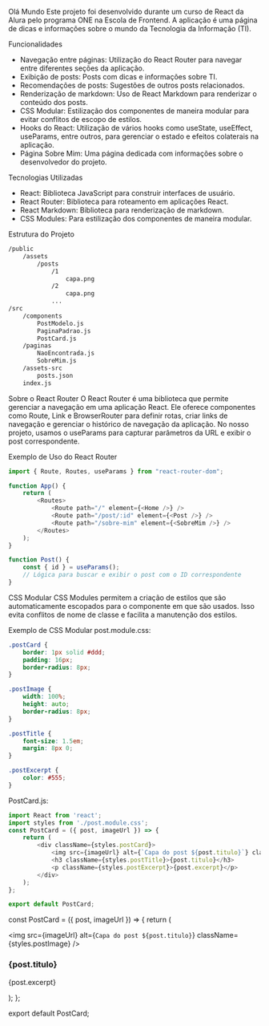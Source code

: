 Olá Mundo
Este projeto foi desenvolvido durante um curso de React da Alura pelo programa ONE na Escola de Frontend. A aplicação é uma página de dicas e informações sobre o mundo da Tecnologia da Informação (TI).

Funcionalidades
- Navegação entre páginas: Utilização do React Router para navegar entre diferentes seções da aplicação.
- Exibição de posts: Posts com dicas e informações sobre TI.
- Recomendações de posts: Sugestões de outros posts relacionados.
- Renderização de markdown: Uso de React Markdown para renderizar o conteúdo dos posts.
- CSS Modular: Estilização dos componentes de maneira modular para evitar conflitos de escopo de estilos.
- Hooks do React: Utilização de vários hooks como useState, useEffect, useParams, entre outros, para gerenciar o estado e efeitos colaterais na aplicação.
- Página Sobre Mim: Uma página dedicada com informações sobre o desenvolvedor do projeto.

Tecnologias Utilizadas
- React: Biblioteca JavaScript para construir interfaces de usuário.
- React Router: Biblioteca para roteamento em aplicações React.
- React Markdown: Biblioteca para renderização de markdown.
- CSS Modules: Para estilização dos componentes de maneira modular.

Estrutura do Projeto
```bash
/public
    /assets
        /posts
            /1
                capa.png
            /2
                capa.png
            ...
/src
    /components
        PostModelo.js
        PaginaPadrao.js
        PostCard.js
    /paginas
        NaoEncontrada.js
        SobreMim.js
    /assets-src
        posts.json
    index.js
```

Sobre o React Router
O React Router é uma biblioteca que permite gerenciar a navegação em uma aplicação React. Ele oferece componentes como Route, Link e BrowserRouter para definir rotas, criar links de navegação e gerenciar o histórico de navegação da aplicação. No nosso projeto, usamos o useParams para capturar parâmetros da URL e exibir o post correspondente.

Exemplo de Uso do React Router
```javascript
import { Route, Routes, useParams } from "react-router-dom";

function App() {
    return (
        <Routes>
            <Route path="/" element={<Home />} />
            <Route path="/post/:id" element={<Post />} />
            <Route path="/sobre-mim" element={<SobreMim />} />
        </Routes>
    );
}

function Post() {
    const { id } = useParams();
    // Lógica para buscar e exibir o post com o ID correspondente
}
```

CSS Modular
CSS Modules permitem a criação de estilos que são automaticamente escopados para o componente em que são usados. Isso evita conflitos de nome de classe e facilita a manutenção dos estilos.

Exemplo de CSS Modular
post.module.css:
```css
.postCard {
    border: 1px solid #ddd;
    padding: 16px;
    border-radius: 8px;
}

.postImage {
    width: 100%;
    height: auto;
    border-radius: 8px;
}

.postTitle {
    font-size: 1.5em;
    margin: 8px 0;
}

.postExcerpt {
    color: #555;
}
```

PostCard.js:
```javascript
import React from 'react';
import styles from './post.module.css';
const PostCard = ({ post, imageUrl }) => {
    return (
        <div className={styles.postCard}>
            <img src={imageUrl} alt={`Capa do post ${post.titulo}`} className={styles.postImage} />
            <h3 className={styles.postTitle}>{post.titulo}</h3>
            <p className={styles.postExcerpt}>{post.excerpt}</p>
        </div>
    );
};

export default PostCard;
```
const PostCard = ({ post, imageUrl }) => {
    return (
        <div className={styles.postCard}>
            <img src={imageUrl} alt={`Capa do post ${post.titulo}`} className={styles.postImage} />
            <h3 className={styles.postTitle}>{post.titulo}</h3>
            <p className={styles.postExcerpt}>{post.excerpt}</p>
        </div>
    );
};

export default PostCard;
